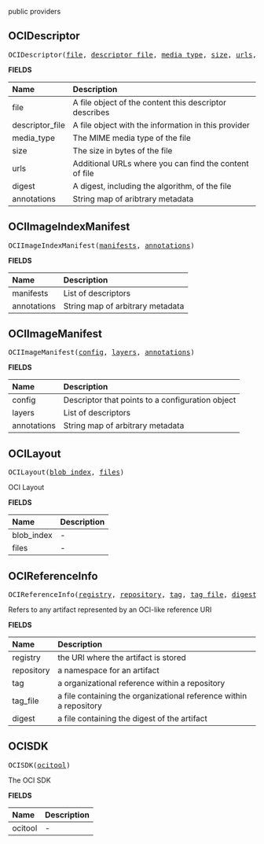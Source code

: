 <!-- Generated with Stardoc: http://skydoc.bazel.build -->

public providers

<a id="OCIDescriptor"></a>

## OCIDescriptor

<pre>
OCIDescriptor(<a href="#OCIDescriptor-file">file</a>, <a href="#OCIDescriptor-descriptor_file">descriptor_file</a>, <a href="#OCIDescriptor-media_type">media_type</a>, <a href="#OCIDescriptor-size">size</a>, <a href="#OCIDescriptor-urls">urls</a>, <a href="#OCIDescriptor-digest">digest</a>, <a href="#OCIDescriptor-annotations">annotations</a>)
</pre>



**FIELDS**


| Name  | Description |
| :------------- | :------------- |
| <a id="OCIDescriptor-file"></a>file |  A file object of the content this descriptor describes    |
| <a id="OCIDescriptor-descriptor_file"></a>descriptor_file |  A file object with the information in this provider    |
| <a id="OCIDescriptor-media_type"></a>media_type |  The MIME media type of the file    |
| <a id="OCIDescriptor-size"></a>size |  The size in bytes of the file    |
| <a id="OCIDescriptor-urls"></a>urls |  Additional URLs where you can find the content of file    |
| <a id="OCIDescriptor-digest"></a>digest |  A digest, including the algorithm, of the file    |
| <a id="OCIDescriptor-annotations"></a>annotations |  String map of aribtrary metadata    |


<a id="OCIImageIndexManifest"></a>

## OCIImageIndexManifest

<pre>
OCIImageIndexManifest(<a href="#OCIImageIndexManifest-manifests">manifests</a>, <a href="#OCIImageIndexManifest-annotations">annotations</a>)
</pre>



**FIELDS**


| Name  | Description |
| :------------- | :------------- |
| <a id="OCIImageIndexManifest-manifests"></a>manifests |  List of descriptors    |
| <a id="OCIImageIndexManifest-annotations"></a>annotations |  String map of arbitrary metadata    |


<a id="OCIImageManifest"></a>

## OCIImageManifest

<pre>
OCIImageManifest(<a href="#OCIImageManifest-config">config</a>, <a href="#OCIImageManifest-layers">layers</a>, <a href="#OCIImageManifest-annotations">annotations</a>)
</pre>



**FIELDS**


| Name  | Description |
| :------------- | :------------- |
| <a id="OCIImageManifest-config"></a>config |  Descriptor that points to a configuration object    |
| <a id="OCIImageManifest-layers"></a>layers |  List of descriptors    |
| <a id="OCIImageManifest-annotations"></a>annotations |  String map of arbitrary metadata    |


<a id="OCILayout"></a>

## OCILayout

<pre>
OCILayout(<a href="#OCILayout-blob_index">blob_index</a>, <a href="#OCILayout-files">files</a>)
</pre>

OCI Layout

**FIELDS**


| Name  | Description |
| :------------- | :------------- |
| <a id="OCILayout-blob_index"></a>blob_index |  -    |
| <a id="OCILayout-files"></a>files |  -    |


<a id="OCIReferenceInfo"></a>

## OCIReferenceInfo

<pre>
OCIReferenceInfo(<a href="#OCIReferenceInfo-registry">registry</a>, <a href="#OCIReferenceInfo-repository">repository</a>, <a href="#OCIReferenceInfo-tag">tag</a>, <a href="#OCIReferenceInfo-tag_file">tag_file</a>, <a href="#OCIReferenceInfo-digest">digest</a>)
</pre>

Refers to any artifact represented by an OCI-like reference URI

**FIELDS**


| Name  | Description |
| :------------- | :------------- |
| <a id="OCIReferenceInfo-registry"></a>registry |  the URI where the artifact is stored    |
| <a id="OCIReferenceInfo-repository"></a>repository |  a namespace for an artifact    |
| <a id="OCIReferenceInfo-tag"></a>tag |  a organizational reference within a repository    |
| <a id="OCIReferenceInfo-tag_file"></a>tag_file |  a file containing the organizational reference within a repository    |
| <a id="OCIReferenceInfo-digest"></a>digest |  a file containing the digest of the artifact    |


<a id="OCISDK"></a>

## OCISDK

<pre>
OCISDK(<a href="#OCISDK-ocitool">ocitool</a>)
</pre>

The OCI SDK

**FIELDS**


| Name  | Description |
| :------------- | :------------- |
| <a id="OCISDK-ocitool"></a>ocitool |  -    |


